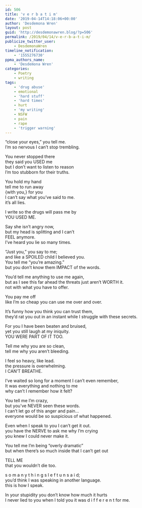 ```yaml
---
id: 506
title: 'v e r b a t i m'
date: '2019-04-14T14:18:06+00:00'
author: 'Desdemona Wren'
layout: post
guid: 'http://desdemonawren.blog/?p=506'
permalink: /2019/04/14/v-e-r-b-a-t-i-m/
publicize_twitter_user:
    - DesdemonaWren
timeline_notification:
    - '1555276730'
ppma_authors_name:
    - 'Desdemona Wren'
categories:
    - Poetry
    - writing
tags:
    - 'drug abuse'
    - emotional
    - 'hard stuff'
    - 'hard times'
    - hurt
    - 'my writing'
    - NSFW
    - pain
    - rape
    - 'trigger warning'
---
```


“close your eyes,” you tell me.  
I’m so nervous I can’t stop trembling.

You never stopped there  
they said you USED me  
but I don’t want to listen to reason  
I’m too stubborn for their truths.

You hold my hand  
tell me to run away  
{with you,} for you  
I can’t say what you’ve said to me.  
it’s all lies.

I write so the drugs will pass me by  
YOU USED ME.

Say she isn’t angry now,  
but my head is splitting and I can’t  
FEEL anymore.  
I’ve heard you lie so many times.

“Just you,” you say to me;  
and like a SPOILED child I believed you.  
You tell me “you’re amazing.”  
but you don’t know them IMPACT of the words.

You’d tell me anything to use me again,  
but as I see this far ahead the threats just aren’t WORTH it.  
not with what you have to offer.

You pay me off  
like I’m so cheap you can use me over and over.

It’s funny how you think you can trust them,  
they’d rat you out in an instant while I struggle with these secrets.

For you I have been beaten and bruised,  
yet you still laugh at my iniquity.  
YOU WERE PART OF IT TOO.

Tell me why you are so clean,  
tell me why you aren’t bleeding.

I feel so heavy, like lead.  
the pressure is overwhelming.  
I CAN’T BREATHE.

I’ve waited so long for a moment I can’t even remember,  
It was everything and nothing to me  
why can’t I remember how it felt?

You tell me I’m crazy,  
but you’ve NEVER seen these words.  
I can’t let go of this anger and pain…  
everyone would be so suspicious of what happened.

Even when I speak to you I can’t get it out.  
you have the NERVE to ask me why I’m crying  
you knew I could never make it.

You tell me I’m being “overly dramatic”  
but when there’s so much inside that I can’t get out

TELL ME  
that you wouldn’t die too.

s o m a n y t h i n g s l e f t u n s a i d;  
you’d think I was speaking in another language.  
this is how I speak.

In your stupidity you don’t know how much it hurts  
I never lied to you when I told you it was d i f f e r e n t for me.